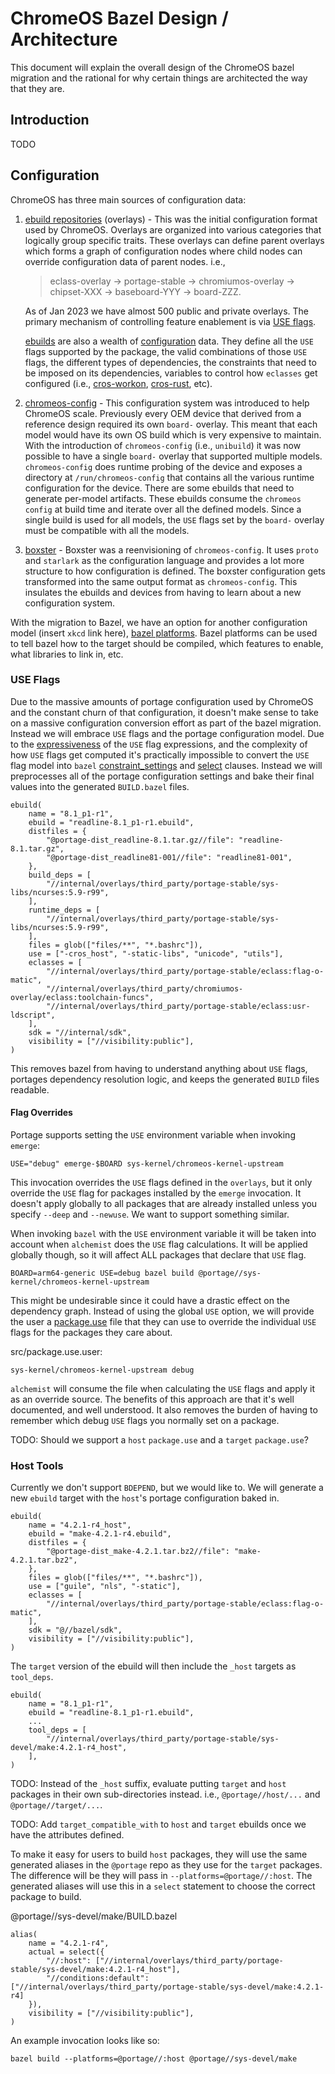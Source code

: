 # ChromeOS Bazel Design / Architecture

This document will explain the overall design of the ChromeOS bazel migration and the rational
for why certain things are architected the way that they are.

## Introduction

TODO

## Configuration

ChromeOS has three main sources of configuration data:
1) [ebuild repositories](https://chromium.googlesource.com/chromiumos/docs/+/HEAD/portage/overlay_faq.md) (overlays) - This was the initial configuration format used by ChromeOS. Overlays are organized into various categories that logically group specific traits. These overlays can define parent overlays which forms a graph of configuration nodes where child nodes can override configuration data of parent nodes.
    i.e.,
    > eclass-overlay -> portage-stable -> chromiumos-overlay -> chipset-XXX -> baseboard-YYY -> board-ZZZ.

    As of Jan 2023 we have almost 500 public and private overlays. The primary mechanism of controlling feature enablement is via [USE flags](https://wiki.gentoo.org/wiki/USE_flag).

    [ebuilds](https://devmanual.gentoo.org/ebuild-writing/index.html) are also a wealth of [configuration](https://devmanual.gentoo.org/ebuild-writing/variables/index.html) data. They define all the `USE` flags supported by the package, the valid combinations of those `USE` flags, the different types of dependencies, the constraints that need to be imposed on its dependencies, variables to control how `eclasses` get configured (i.e., [cros-workon](https://source.chromium.org/chromium/chromiumos/overlays/chromiumos-overlay/+/main:eclass/cros-workon.eclass;l=65;drc=bb94461990266fcd3368bbbe9f907497339902f3), [cros-rust](https://source.chromium.org/chromium/chromiumos/overlays/chromiumos-overlay/+/main:eclass/cros-rust.eclass;l=27;drc=bb94461990266fcd3368bbbe9f907497339902f3), etc).

1) [chromeos-config](https://chromium.googlesource.com/chromiumos/platform2/+/HEAD/chromeos-config/README.md) - This configuration system was introduced to help ChromeOS scale. Previously every OEM device that derived from a reference design required its own `board-` overlay. This meant that each model would have its own OS build which is very expensive to maintain.  With the introduction of `chromeos-config` (i.e., `unibuild`) it was now possible to have a single `board-` overlay that supported multiple models. `chromeos-config` does runtime probing of the device and exposes a directory at `/run/chromeos-config` that contains all the various runtime configuration for the device. There are some ebuilds that need to generate per-model artifacts. These ebuilds consume the `chromeos config` at build time and iterate over all the defined models. Since a single build is used for all models, the `USE` flags set by the `board-` overlay must be compatible with all the models.

1) [boxster](go/cros-boxster-site) - Boxster was a reenvisioning of `chromeos-config`. It uses `proto` and `starlark` as the configuration language and provides a lot more structure to how configuration is defined. The boxster configuration gets transformed into the same output format as `chromeos-config`. This insulates the ebuilds and devices from having to learn about a new configuration system.

With the migration to Bazel, we have an option for another configuration model (insert `xkcd` link here), [bazel platforms](https://bazel.build/extending/platforms). Bazel platforms can be used to tell bazel how to the target should be compiled, which features to enable, what libraries to link in, etc.

### USE Flags

Due to the massive amounts of portage configuration used by ChromeOS and the constant churn of that configuration, it doesn't make sense to take on a massive configuration conversion effort as part of the bazel migration. Instead we will embrace `USE` flags and the portage configuration model. Due to the [expressiveness](https://dev.gentoo.org/~ulm/pms/head/pms.html#section-8.2) of the `USE` flag expressions, and the complexity of how `USE` flags get computed it's practically impossible to convert the `USE` flag model into `bazel` [constraint_settings](https://bazel.build/reference/be/platform#constraint_setting) and [select](https://bazel.build/reference/be/functions#select) clauses. Instead we will preprocesses all of the portage configuration settings and bake their final values into the generated `BUILD.bazel` files.

```
ebuild(
    name = "8.1_p1-r1",
    ebuild = "readline-8.1_p1-r1.ebuild",
    distfiles = {
        "@portage-dist_readline-8.1.tar.gz//file": "readline-8.1.tar.gz",
        "@portage-dist_readline81-001//file": "readline81-001",
    },
    build_deps = [
        "//internal/overlays/third_party/portage-stable/sys-libs/ncurses:5.9-r99",
    ],
    runtime_deps = [
        "//internal/overlays/third_party/portage-stable/sys-libs/ncurses:5.9-r99",
    ],
    files = glob(["files/**", "*.bashrc"]),
    use = ["-cros_host", "-static-libs", "unicode", "utils"],
    eclasses = [
        "//internal/overlays/third_party/portage-stable/eclass:flag-o-matic",
        "//internal/overlays/third_party/chromiumos-overlay/eclass:toolchain-funcs",
        "//internal/overlays/third_party/portage-stable/eclass:usr-ldscript",
    ],
    sdk = "//internal/sdk",
    visibility = ["//visibility:public"],
)
```

This removes bazel from having to understand anything about `USE` flags, portages dependency resolution logic, and keeps the generated `BUILD` files readable.

#### Flag Overrides

Portage supports setting the `USE` environment variable when invoking `emerge`:

    USE="debug" emerge-$BOARD sys-kernel/chromeos-kernel-upstream

This invocation overrides the `USE` flags defined in the `overlays`, but it only override the `USE`
flag for packages installed by the `emerge` invocation. It doesn't apply globally to all packages
that are already installed unless you specify `--deep` and `--newuse`. We want to support something
similar.

When invoking `bazel` with the `USE` environment variable it will be taken into account when
`alchemist` does the `USE` flag calculations. It will be applied globally though, so it will affect
ALL packages that declare that `USE` flag.

    BOARD=arm64-generic USE=debug bazel build @portage//sys-kernel/chromeos-kernel-upstream

This might be undesirable since it could have a drastic effect on the dependency graph. Instead of
using the global `USE` option, we will provide the user a [package.use](https://wiki.gentoo.org/wiki//etc/portage/package.use) file that they can use to override the individual `USE` flags for the packages they care about.

src/package.use.user:
```
sys-kernel/chromeos-kernel-upstream debug
```

`alchemist` will consume the file when calculating the `USE` flags and apply it as an override source.
The benefits of this approach are that it's well documented, and well understood. It also removes
the burden of having to remember which debug `USE` flags you normally set on a package.

TODO: Should we support a `host` `package.use` and a `target` `package.use`?

### Host Tools

Currently we don't support `BDEPEND`, but we would like to. We will generate a new `ebuild` target with the `host`'s portage configuration baked in.

```
ebuild(
    name = "4.2.1-r4_host",
    ebuild = "make-4.2.1-r4.ebuild",
    distfiles = {
        "@portage-dist_make-4.2.1.tar.bz2//file": "make-4.2.1.tar.bz2",
    },
    files = glob(["files/**", "*.bashrc"]),
    use = ["guile", "nls", "-static"],
    eclasses = [
        "//internal/overlays/third_party/portage-stable/eclass:flag-o-matic",
    ],
    sdk = "@//bazel/sdk",
    visibility = ["//visibility:public"],
)
```

The `target` version of the ebuild will then include the `_host` targets as `tool_deps`.
```
ebuild(
    name = "8.1_p1-r1",
    ebuild = "readline-8.1_p1-r1.ebuild",
    ...
    tool_deps = [
        "//internal/overlays/third_party/portage-stable/sys-devel/make:4.2.1-r4_host",
    ],
)
```

TODO: Instead of the `_host` suffix, evaluate putting `target` and `host` packages in their own sub-directories instead. i.e., `@portage//host/...` and `@portage//target/...`.

TODO: Add `target_compatible_with` to `host` and `target` ebuilds once we have the attributes defined.

To make it easy for users to build `host` packages, they will use the same generated aliases in the `@portage` repo as they use for the `target` packages. The difference will be they will pass in `--platforms=@portage//:host`. The generated aliases will use this in a `select` statement to choose the correct package to build.

@portage//sys-devel/make/BUILD.bazel
```
alias(
    name = "4.2.1-r4",
    actual = select({
        "//:host": ["//internal/overlays/third_party/portage-stable/sys-devel/make:4.2.1-r4_host"],
        "//conditions:default": ["//internal/overlays/third_party/portage-stable/sys-devel/make:4.2.1-r4]
    }),
    visibility = ["//visibility:public"],
)
```

An example invocation looks like so:
```
bazel build --platforms=@portage//:host @portage//sys-devel/make
```
